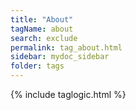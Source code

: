 ```yaml
---
title: "About"
tagName: about
search: exclude
permalink: tag_about.html
sidebar: mydoc_sidebar
folder: tags
---
```

{% include taglogic.html %}